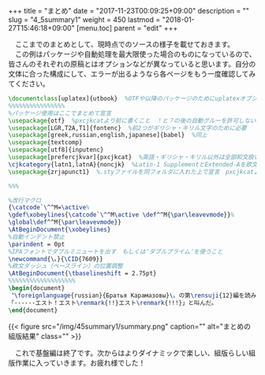 +++
title = "まとめ"
date = "2017-11-23T00:09:25+09:00"
description = ""
slug = "4_5summary1"
weight = 450
lastmod = "2018-01-27T15:46:18+09:00"
[menu.toc]
    parent = "edit"
+++

&#x3000;ここまでのまとめとして、現時点でのソースの様子を載せておきます。  
　この例はパッケージや自動処理を最大限使った場合のものになっているので、皆さんのそれぞれの原稿とはオプションなどが異なっていると思います。自分の文体に合った構成にして、エラーが出るようなら各ページをもう一度確認してみてください。

```LaTeX
\documentclass[uplatex]{utbook}  %OTFや以降のパッケージのためにuplatexオプションを入れておく
%%%%%%%%%%%%%%%%
%パッケージ使用はここでまとめて宣言
\usepackage{otf}  %pxcjkcatより前に書くこと　！と？の後の自動グルーを許可しない場合はnoreplaceオプションを入れる
\usepackage[LGR,T2A,T1]{fontenc}  %前2つがギリシャ・キリル文字のために必要
\usepackage[greek,russian,english,japanese]{babel}  %同上
\usepackage{textcomp}
\usepackage[utf8]{inputenc}
\usepackage[prefercjkvar]{pxcjkcat}  %英語・ギリシャ・キリル以外は全部和文扱い
\cjkcategory{latn1,latnA}{noncjk}  %Latin-1 SupplementとExtended-Aを欧文扱い
\usepackage{zrjapunct1}  %.styファイルを同フォルダに入れた上で宣言　pxcjkcatより後に書くこと

%%%

%改行マクロ
{\catcode`\^^M=\active%
\gdef\xobeylines{\catcode`\^^M\active \def^^M{\par\leavevmode}}%
\global\def^^M{\par\leavevmode}}
\AtBeginDocument{\xobeylines}
%自動インデント禁止
\parindent = 0pt
%IPAフォントでダブルミニュートを出す　もしくは‶ダブルプライム″を使うこと
\newcommand{\〟}{\CID{7609}}
%欧文ダッシュ（ベースライン）の位置調整
\AtBeginDocument{\tbaselineshift = 2.75pt}
%%%%%%%%%%%%%%%%%%%
\begin{document}
〝\foreignlanguage{russian}{Братья Карамазовы}\〟の第\rensuji{12}編を読みながらCrème brûléeを食べていた\foreignlanguage{greek}{Ἀριστοτέλης}が唐突に
「------エスト！エスト\renmark{!!}エスト\renmark{!!!}」と叫んだ。
\end{document}
```

{{< figure src="/img/45summary1/summary.png" caption="" alt="まとめの組版結果" class="" >}}

　これで基盤編は終了です。次からはよりダイナミックで楽しい、組版らしい組版作業に入っていきます。お疲れ様でした！
